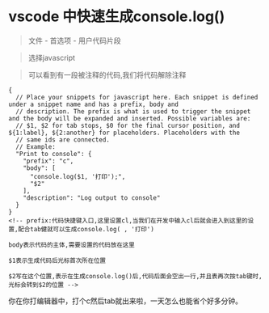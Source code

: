 # vscode 中快速生成console.log()

> 文件 - 首选项 - 用户代码片段

> 选择javascript

> 可以看到有一段被注释的代码,我们将代码解除注释


```
{
  // Place your snippets for javascript here. Each snippet is defined under a snippet name and has a prefix, body and
  // description. The prefix is what is used to trigger the snippet and the body will be expanded and inserted. Possible variables are:
  // $1, $2 for tab stops, $0 for the final cursor position, and ${1:label}, ${2:another} for placeholders. Placeholders with the
  // same ids are connected.
  // Example:
  "Print to console": {
    "prefix": "c",
    "body": [
      "console.log($1, '打印');",
      "$2"
    ],
    "description": "Log output to console"
  }
}
<!-- prefix:代码快捷键入口,这里设置cl,当我们在开发中输入cl后就会进入到这里的设置,配合tab健就可以生成console.log( , '打印')

body表示代码的主体,需要设置的代码放在这里

$1表示生成代码后光标首次所在位置

$2写在这个位置,表示在生成console.log()后,代码后面会空出一行,并且表再次按tab键时,光标会转到$2的位置 -->
```


你在你打编辑器中，打个c然后tab就出来啦，一天怎么也能省个好多分钟。

